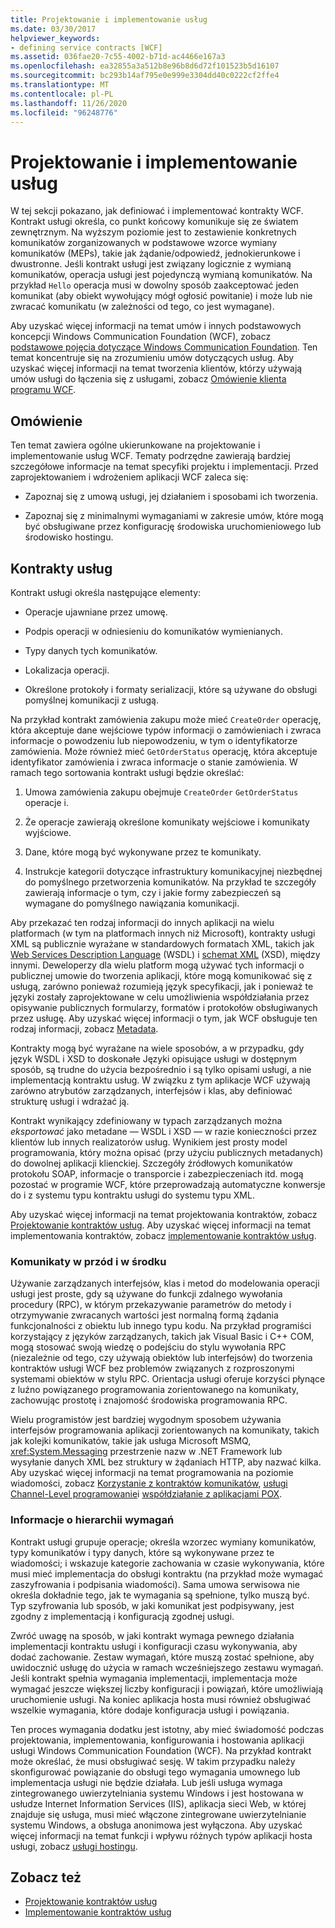 ```yaml
---
title: Projektowanie i implementowanie usług
ms.date: 03/30/2017
helpviewer_keywords:
- defining service contracts [WCF]
ms.assetid: 036fae20-7c55-4002-b71d-ac4466e167a3
ms.openlocfilehash: ea32855a3a512b8e96b8d6d72f101523b5d16107
ms.sourcegitcommit: bc293b14af795e0e999e3304dd40c0222cf2ffe4
ms.translationtype: MT
ms.contentlocale: pl-PL
ms.lasthandoff: 11/26/2020
ms.locfileid: "96248776"
---
```

# <a name="designing-and-implementing-services"></a>Projektowanie i implementowanie usług

W tej sekcji pokazano, jak definiować i implementować kontrakty WCF. Kontrakt usługi określa, co punkt końcowy komunikuje się ze światem zewnętrznym. Na wyższym poziomie jest to zestawienie konkretnych komunikatów zorganizowanych w podstawowe wzorce wymiany komunikatów (MEPs), takie jak żądanie/odpowiedź, jednokierunkowe i dwustronne. Jeśli kontrakt usługi jest związany logicznie z wymianą komunikatów, operacja usługi jest pojedynczą wymianą komunikatów. Na przykład `Hello` operacja musi w dowolny sposób zaakceptować jeden komunikat (aby obiekt wywołujący mógł ogłosić powitanie) i może lub nie zwracać komunikatu (w zależności od tego, co jest wymagane).  
  
 Aby uzyskać więcej informacji na temat umów i innych podstawowych koncepcji Windows Communication Foundation (WCF), zobacz [podstawowe pojęcia dotyczące Windows Communication Foundation](fundamental-concepts.md). Ten temat koncentruje się na zrozumieniu umów dotyczących usług. Aby uzyskać więcej informacji na temat tworzenia klientów, którzy używają umów usługi do łączenia się z usługami, zobacz [Omówienie klienta programu WCF](wcf-client-overview.md).  
  
## <a name="overview"></a>Omówienie  

 Ten temat zawiera ogólne ukierunkowane na projektowanie i implementowanie usług WCF. Tematy podrzędne zawierają bardziej szczegółowe informacje na temat specyfiki projektu i implementacji. Przed zaprojektowaniem i wdrożeniem aplikacji WCF zaleca się:  
  
- Zapoznaj się z umową usługi, jej działaniem i sposobami ich tworzenia.  
  
- Zapoznaj się z minimalnymi wymaganiami w zakresie umów, które mogą być obsługiwane przez konfigurację środowiska uruchomieniowego lub środowisko hostingu.  
  
## <a name="service-contracts"></a>Kontrakty usług  

 Kontrakt usługi określa następujące elementy:  
  
- Operacje ujawniane przez umowę.  
  
- Podpis operacji w odniesieniu do komunikatów wymienianych.  
  
- Typy danych tych komunikatów.  
  
- Lokalizacja operacji.  
  
- Określone protokoły i formaty serializacji, które są używane do obsługi pomyślnej komunikacji z usługą.  
  
 Na przykład kontrakt zamówienia zakupu może mieć `CreateOrder` operację, która akceptuje dane wejściowe typów informacji o zamówieniach i zwraca informacje o powodzeniu lub niepowodzeniu, w tym o identyfikatorze zamówienia. Może również mieć `GetOrderStatus` operację, która akceptuje identyfikator zamówienia i zwraca informacje o stanie zamówienia. W ramach tego sortowania kontrakt usługi będzie określać:  
  
1. Umowa zamówienia zakupu obejmuje `CreateOrder` `GetOrderStatus` operacje i.  
  
2. Że operacje zawierają określone komunikaty wejściowe i komunikaty wyjściowe.  
  
3. Dane, które mogą być wykonywane przez te komunikaty.  
  
4. Instrukcje kategorii dotyczące infrastruktury komunikacyjnej niezbędnej do pomyślnego przetworzenia komunikatów. Na przykład te szczegóły zawierają informacje o tym, czy i jakie formy zabezpieczeń są wymagane do pomyślnego nawiązania komunikacji.  
  
 Aby przekazać ten rodzaj informacji do innych aplikacji na wielu platformach (w tym na platformach innych niż Microsoft), kontrakty usługi XML są publicznie wyrażane w standardowych formatach XML, takich jak [Web Services Description Language](https://www.w3.org/TR/2001/NOTE-wsdl-20010315) (WSDL) i [schemat XML](https://www.w3.org/XML/Schema) (XSD), między innymi. Deweloperzy dla wielu platform mogą używać tych informacji o publicznej umowie do tworzenia aplikacji, które mogą komunikować się z usługą, zarówno ponieważ rozumieją język specyfikacji, jak i ponieważ te języki zostały zaprojektowane w celu umożliwienia współdziałania przez opisywanie publicznych formularzy, formatów i protokołów obsługiwanych przez usługę. Aby uzyskać więcej informacji o tym, jak WCF obsługuje ten rodzaj informacji, zobacz [Metadata](./feature-details/metadata.md).  
  
 Kontrakty mogą być wyrażane na wiele sposobów, a w przypadku, gdy język WSDL i XSD to doskonałe Języki opisujące usługi w dostępnym sposób, są trudne do użycia bezpośrednio i są tylko opisami usługi, a nie implementacją kontraktu usług. W związku z tym aplikacje WCF używają zarówno atrybutów zarządzanych, interfejsów i klas, aby definiować strukturę usługi i wdrażać ją.  
  
 Kontrakt wynikający zdefiniowany w typach zarządzanych można *eksportować* jako metadane — WSDL i XSD — w razie konieczności przez klientów lub innych realizatorów usług. Wynikiem jest prosty model programowania, który można opisać (przy użyciu publicznych metadanych) do dowolnej aplikacji klienckiej. Szczegóły źródłowych komunikatów protokołu SOAP, informacje o transporcie i zabezpieczeniach itd. mogą pozostać w programie WCF, które przeprowadzają automatyczne konwersje do i z systemu typu kontraktu usługi do systemu typu XML.  
  
 Aby uzyskać więcej informacji na temat projektowania kontraktów, zobacz [Projektowanie kontraktów usług](designing-service-contracts.md). Aby uzyskać więcej informacji na temat implementowania kontraktów, zobacz [implementowanie kontraktów usług](implementing-service-contracts.md).  
  
### <a name="messages-up-front-and-center"></a>Komunikaty w przód i w środku  

 Używanie zarządzanych interfejsów, klas i metod do modelowania operacji usługi jest proste, gdy są używane do funkcji zdalnego wywołania procedury (RPC), w którym przekazywanie parametrów do metody i otrzymywanie zwracanych wartości jest normalną formą żądania funkcjonalności z obiektu lub innego typu kodu. Na przykład programiści korzystający z języków zarządzanych, takich jak Visual Basic i C++ COM, mogą stosować swoją wiedzę o podejściu do stylu wywołania RPC (niezależnie od tego, czy używają obiektów lub interfejsów) do tworzenia kontraktów usługi WCF bez problemów związanych z rozproszonymi systemami obiektów w stylu RPC. Orientacja usługi oferuje korzyści płynące z luźno powiązanego programowania zorientowanego na komunikaty, zachowując prostotę i znajomość środowiska programowania RPC.  
  
 Wielu programistów jest bardziej wygodnym sposobem używania interfejsów programowania aplikacji zorientowanych na komunikaty, takich jak kolejki komunikatów, takie jak usługa Microsoft MSMQ, <xref:System.Messaging> przestrzenie nazw w .NET Framework lub wysyłanie danych XML bez struktury w żądaniach HTTP, aby nazwać kilka. Aby uzyskać więcej informacji na temat programowania na poziomie wiadomości, zobacz [Korzystanie z kontraktów komunikatów](./feature-details/using-message-contracts.md), [usługi Channel-Level programowanie](./extending/service-channel-level-programming.md)i [współdziałanie z aplikacjami POX](./feature-details/interoperability-with-pox-applications.md).  
  
### <a name="understanding-the-hierarchy-of-requirements"></a>Informacje o hierarchii wymagań  

 Kontrakt usługi grupuje operacje; określa wzorzec wymiany komunikatów, typy komunikatów i typy danych, które są wykonywane przez te wiadomości; i wskazuje kategorie zachowania w czasie wykonywania, które musi mieć implementacja do obsługi kontraktu (na przykład może wymagać zaszyfrowania i podpisania wiadomości). Sama umowa serwisowa nie określa dokładnie tego, jak te wymagania są spełnione, tylko muszą być. Typ szyfrowania lub sposób, w jaki komunikat jest podpisywany, jest zgodny z implementacją i konfiguracją zgodnej usługi.  
  
 Zwróć uwagę na sposób, w jaki kontrakt wymaga pewnego działania implementacji kontraktu usługi i konfiguracji czasu wykonywania, aby dodać zachowanie. Zestaw wymagań, które muszą zostać spełnione, aby uwidocznić usługę do użycia w ramach wcześniejszego zestawu wymagań. Jeśli kontrakt spełnia wymagania implementacji, implementacja może wymagać jeszcze większej liczby konfiguracji i powiązań, które umożliwiają uruchomienie usługi. Na koniec aplikacja hosta musi również obsługiwać wszelkie wymagania, które dodaje konfiguracja usługi i powiązania.  
  
 Ten proces wymagania dodatku jest istotny, aby mieć świadomość podczas projektowania, implementowania, konfigurowania i hostowania aplikacji usługi Windows Communication Foundation (WCF). Na przykład kontrakt może określać, że musi obsługiwać sesję. W takim przypadku należy skonfigurować powiązanie do obsługi tego wymagania umownego lub implementacja usługi nie będzie działała. Lub jeśli usługa wymaga zintegrowanego uwierzytelniania systemu Windows i jest hostowana w usłudze Internet Information Services (IIS), aplikacja sieci Web, w której znajduje się usługa, musi mieć włączone zintegrowane uwierzytelnianie systemu Windows, a obsługa anonimowa jest wyłączona. Aby uzyskać więcej informacji na temat funkcji i wpływu różnych typów aplikacji hosta usługi, zobacz [usługi hostingu](hosting-services.md).  
  
## <a name="see-also"></a>Zobacz też

- [Projektowanie kontraktów usług](designing-service-contracts.md)
- [Implementowanie kontraktów usług](implementing-service-contracts.md)
